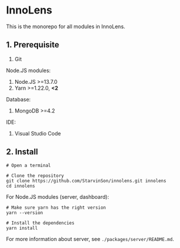 # InnoLens

This is the monorepo for all modules in InnoLens.

## 1. Prerequisite

1. Git

Node.JS modules:

1. Node.JS >=13.7.0
2. Yarn >=1.22.0, **<2**

Database:

1. MongoDB >=4.2

IDE:

1. Visual Studio Code

## 2. Install

```shell
# Open a terminal

# Clone the repository
git clone https://github.com/StarvinSon/innolens.git innolens
cd innolens
```

For Node.JS modules (server, dashboard):

```shell
# Make sure yarn has the right version
yarn --version

# Install the dependencies
yarn install
```

For more information about server, see `./packages/server/README.md`.
